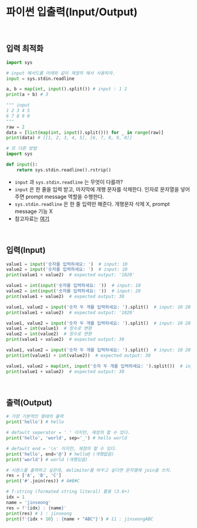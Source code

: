# 파이썬 입출력(Input/Output)

<br>

## 입력 최적화

```python
import sys

# input 메서드를 아래와 같이 재정의 해서 사용하자.
input = sys.stdin.readline

a, b = map(int, input().split()) # input : 1 2
print(a + b) # 3

""" input
1 2 3 4 5 
6 7 8 9 0
"""
raw = 2
data = [list(map(int, input().split())) for _ in range(raw)]
print(data) # [[1, 2, 3, 4, 5], [6, 7, 8, 9, 0]]
```
```python
# 또 다른 방법
import sys

def input():
    return sys.stdin.readline().rstrip()
```

- `input` 과 `sys.stdin.readline` 는 무엇이 다를까?
- `input` 은 한 줄을 입력 받고, 마지막에 개행 문자를 삭제한다. 인자로 문자열을 넣어주면 prompt message 역할을 수행한다.
- `sys.stdin.readline` 은 한 줄 입력만 해준다. 개행문자 삭제 X, prompt message 기능 X
- 참고자료는 [여기](https://buyandpray.tistory.com/7)

<br>

## 입력(Input)

```python
value1 = input('숫자를 입력하세요: ')  # input: 10
value2 = input('숫자를 입력하세요: ')  # input: 20
print(value1 + value2)  # expected output: '1020'

value1 = int(input('숫자를 입력하세요: '))  # input: 10
value2 = int(input('숫자를 입력하세요: '))  # input: 20
print(value1 + value2)  # expected output: 30

value1, value2 = input('숫자 두 개를 입력하세요: ').split()  # input: 10 20
print(value1 + value2)  # expected output: '1020'

value1, value2 = input('숫자 두 개를 입력하세요: ').split()  # input: 10 20
value1 = int(value1)  # 정수로 변환
value2 = int(value2)  # 정수로 변환
print(value1 + value2)  # expected output: 30

value1, value2 = input('숫자 두 개를 입력하세요: ').split()  # input: 10 20
print(int(value1) + int(value2))  # expected output: 30

value1, value2 = map(int, input('숫자 두 개를 입력하세요: ').split())  # input: 10 20
print(value1 + value2)  # expected output: 30
```

<br>

## 출력(Output)

```python
# 가장 기본적인 형태의 출력
print('hello') # hello

# default seperator = ' ' 이지만, 재정의 할 수 있다.
print('hello', 'world', sep='_') # hello world

# default end = '\n' 이지만, 재정의 할 수 있다.
print('hello', end='@') # hello@ (개행없음)
print('world') # world (개행있음)

# 시퀀스를 출력하고 싶은데, delimiter를 바꾸고 싶다면 문자열에 join을 쓰자.
res = ['A', 'B', 'C']
print('#'.join(res)) # A#B#C

# f-string (formated string literal) 활용 (3.6+)
idx = 1
name = 'jinseong'
res = f'{idx} : {name}'
print(res) # 1 : jinseong
print(f'{idx + 10} : {name + "ABC"}') # 11 : jinseongABC
```
